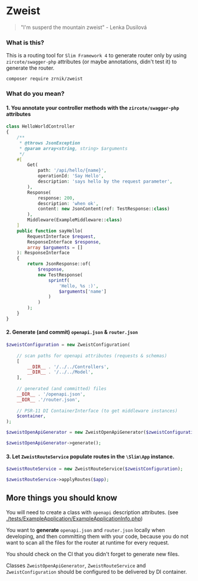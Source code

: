 # Zweist

> "I'm susperd the mountain zweist" - Lenka Dusilová

### What is this?

This is a routing tool for `Slim Framework 4` to generate router
only by using `zircote/swagger-php` attributes (or maybe annotations,
didn't test it) to generate the router.

```
composer require zrnik/zweist
```

### What do you mean?

#### 1. You annotate your controller methods with the `zircote/swagger-php` attributes

```php
class HelloWorldController
{
    /**
     * @throws JsonException
     * @param array<string, string> $arguments
     */
    #[
        Get(
            path: '/api/hello/{name}',
            operationId: 'Say Hello',
            description: 'says hello by the request parameter',
        ),
        Response(
            response: 200,
            description: 'when ok',
            content: new JsonContent(ref: TestResponse::class)
        ),
        Middleware(ExampleMiddleware::class)
    ]
    public function sayHello(
        RequestInterface $request,
        ResponseInterface $response,
        array $arguments = []
    ): ResponseInterface
    {
        return JsonResponse::of(
            $response,
            new TestResponse(
                sprintf(
                    'Hello, %s :)',
                    $arguments['name']
                )
            )
        );
    }
}
```

#### 2. Generate (and commit) `openapi.json` & `router.json`

```php
$zweistConfiguration = new ZweistConfiguration(
    
    // scan paths for openapi attributes (requests & schemas)
    [
        __DIR__ . '/../../Controllers',
        __DIR__ . '/../../Model',
    ], 
    
    // generated (and committed) files
    __DIR__ . '/openapi.json', 
    __DIR__ .'/router.json', 
    
    // PSR-11 DI ContainerInterface (to get middleware instances)
    $container,
);

$zweistOpenApiGenerator = new ZweistOpenApiGenerator($zweistConfiguration);

$zweistOpenApiGenerator->generate();
```

#### 3. Let `ZweistRouteService` populate routes in the `\Slim\App` instance.

```php
$zweistRouteService = new ZweistRouteService($zweistConfiguration);

$zweistRouteService->applyRoutes($app);
```

## More things you should know

You will need to create a class with `openapi` 
description attributes.
(see [./tests/ExampleApplication/ExampleApplicationInfo.php](./tests/ExampleApplication/ExampleApplicationInfo.php))

You want to **generate** `openapi.json` and `router.json` locally when developing,
and then committing them with your code, because you do not want to scan all the files
for the router at runtime for every request. 

You should check on the CI that you didn't forget to generate new files.

Classes `ZweistOpenApiGenerator`, `ZweistRouteService` and `ZweistConfiguration`
should be configured to be delivered by DI container.

